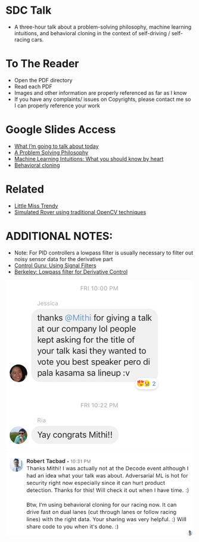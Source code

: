 # SDC Talk
- A three-hour talk about a problem-solving philosophy, machine learning intuitions, and behavioral cloning in the context of self-driving / self-racing cars.

# To The Reader
- Open the PDF directory
- Read each PDF 
- Images and other information are properly referenced as far as I know
- If you have any complaints/ issues on Copyrights, please contact me so I can properly reference your work

# Google Slides Access
- [What I’m going to talk about today](https://docs.google.com/presentation/d/1AFEenZrhNXDocOTREZ2Agl_AIHFy1jCZYZZKruV7kvU/edit?usp=sharing)
- [A Problem Solving Philosophy](https://docs.google.com/presentation/d/1W647eSvY3T_BhxgEBA-CZF-LMKNy8HUCbXmIKUiG4WE/edit?usp=sharing)
- [Machine Learning Intuitions: What you should know by heart](https://docs.google.com/presentation/d/1k5E_dpSk3PzaO-HvwMeOy-UIGHSsVCsVcPXoDzdVa1o/edit?usp=sharing)
- [Behavioral cloning](https://docs.google.com/presentation/d/17j62sY2bl-Xn0i7FbsyLoi2B2G10vIRaDAYhW-z89IE/edit?usp=sharing)

# Related
- [Little Miss Trendy](https://github.com/mithi/little-miss-trendy/)
- [Simulated Rover using traditional OpenCV techniques](https://github.com/mithi/some-udacity-projects/tree/some-udacity-projects/rover)


# ADDITIONAL NOTES:
- Note: For PID controllers a lowpass filter is usually necessary to filter out noisy sensor data for the derivative part
- [Control Guru: Using Signal Filters](https://controlguru.com/using-signal-filters-in-our-pid-loop/)
- [Berkeley: Lowpass filter for Derivative Control](https://ptolemy.berkeley.edu/projects/chess/tbd/wiki/C-code/LowPassFilterForDerivativeControl)

![Feedback](./img.jpg)
![Feedback](./img2.png)
